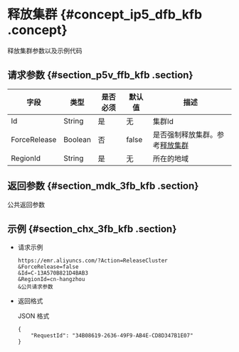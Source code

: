 # 释放集群 {#concept_ip5_dfb_kfb .concept}

释放集群参数以及示例代码

## 请求参数 {#section_p5v_ffb_kfb .section}

|字段|类型|是否必须|默认值|描述|
|--|--|----|---|--|
|Id|String|是|无|集群Id|
|ForceRelease|Boolean|否|false|是否强制释放集群。参考[释放集群](../../../../intl.zh-CN/用户指南/集群/释放集群.md#)|
|RegionId|String|是|无|所在的地域|

## 返回参数 {#section_mdk_3fb_kfb .section}

公共返回参数

## 示例 {#section_chx_3fb_kfb .section}

-   请求示例

    ```
    https://emr.aliyuncs.com/?Action=ReleaseCluster
    &ForceRelease=false
    &Id=C-13A570B821D4BAB3
    &RegionId=cn-hangzhou
    &公共请求参数
    ```

-   返回格式

    JSON 格式

    ```
    {
        "RequestId": "34B08619-2636-49F9-AB4E-CD8D347B1E07"
    }
    ```



